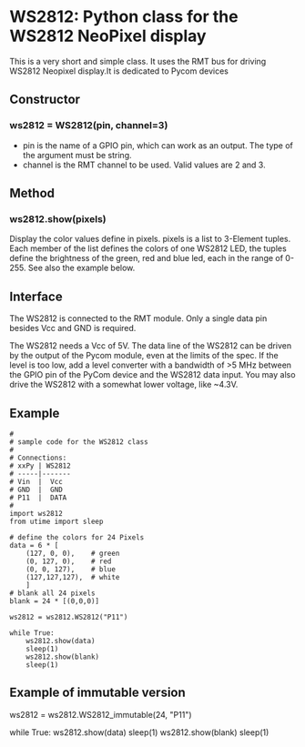 # WS2812: Python class for the WS2812 NeoPixel display

This is a very short and simple class. It uses the RMT bus for driving WS2812
Neopixel  display.It is dedicated to Pycom devices

## Constructor

### ws2812 = WS2812(pin, channel=3)

- pin is the name of a GPIO pin, which can work as an output. The type of the
argument must be string.
- channel is the RMT channel to be used. Valid values are 2 and 3.

## Method

### ws2812.show(pixels)

Display the color values define in pixels. pixels is a list to 3-Element tuples.
Each member of the list defines the colors of one WS2812 LED, the tuples define
the brightness of the green, red and blue led, each in the range of 0-255.
See also the example below.

## Interface

The WS2812 is connected to the RMT module. Only a single data pin besides Vcc
and GND is required.

The WS2812 needs a Vcc of 5V. The data line of the WS2812 can be driven by the
output of the Pycom module, even at the limits of the spec. If the level is too
low, add a level converter with a bandwidth of >5 MHz between the GPIO pin of the
PyCom device and the WS2812 data input. You may also drive the WS2812 with a
somewhat lower voltage, like ~4.3V.

## Example

```
#
# sample code for the WS2812 class
#
# Connections:
# xxPy | WS2812
# -----|-------
# Vin  |  Vcc
# GND  |  GND
# P11  |  DATA
#
import ws2812
from utime import sleep

# define the colors for 24 Pixels
data = 6 * [
    (127, 0, 0),    # green
    (0, 127, 0),    # red
    (0, 0, 127),    # blue
    (127,127,127),  # white
    ]
# blank all 24 pixels
blank = 24 * [(0,0,0)]

ws2812 = ws2812.WS2812("P11")

while True:
    ws2812.show(data)
    sleep(1)
    ws2812.show(blank)
    sleep(1)
```

## Example of immutable version

ws2812 = ws2812.WS2812_immutable(24, "P11")

while True:
    ws2812.show(data)
    sleep(1)
    ws2812.show(blank)
    sleep(1)
```

